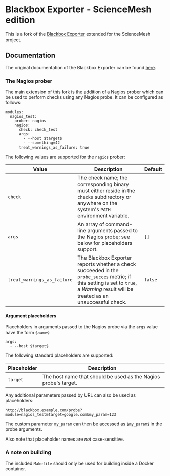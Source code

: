 # Blackbox Exporter - ScienceMesh edition

This is a fork of the [Blackbox Exporter](https://github.com/prometheus/blackbox_exporter) extended for the ScienceMesh project.

## Documentation
The original documentation of the Blackbox Exporter can be found [here](https://github.com/prometheus/blackbox_exporter/README.md).

### The Nagios prober
The main extension of this fork is the addition of a Nagios prober which can be used to perform  checks using any Nagios probe. It can be configured as follows:
```
modules:
  nagios_test:
    prober: nagios
    nagios:
      check: check_test
      args:
        - --host $target$
        - --something=42
      treat_warnings_as_failure: true
```

The following values are supported for the `nagios` prober:

| Value | Description | Default |
| --- | --- | --- | 
| `check` | The check name; the corresponding binary must either reside in the `checks` subdirectory or anywhere on the system's `PATH` environment variable. |
| `args` | An array of command-line arguments passed to the Nagios probe; see below for placeholders support. | `[]` | 
| `treat_warnings_as_failure` | The Blackbox Exporter reports whether a check succeeded in the `probe_succes` metric; if this setting is set to `true`, a _Warning_ result will be treated as an unsuccessful check. | `false` |
 
#### Argument placeholders
Placeholders in arguments passed to the Nagios probe via the `args` value have the form `$name$`:
```
args:
  - --host $target$ 
```

The following standard placeholders are supported:

| Placeholder | Description |
| --- | --- |
| `target` | The host name that should be used as the Nagios probe's target. |

Any additional parameters passed by URL can also be used as placeholders:
```
http://blackbox.example.com/probe?module=nagios_test&target=google.com&my_param=123
```
The custom parameter `my_param` can then be accessed as `$my_param$` in the probe arguments.

Also note that placeholder names are _not_ case-sensitive.

### A note on building
The included `Makefile` should only be used for building inside a Docker container.
